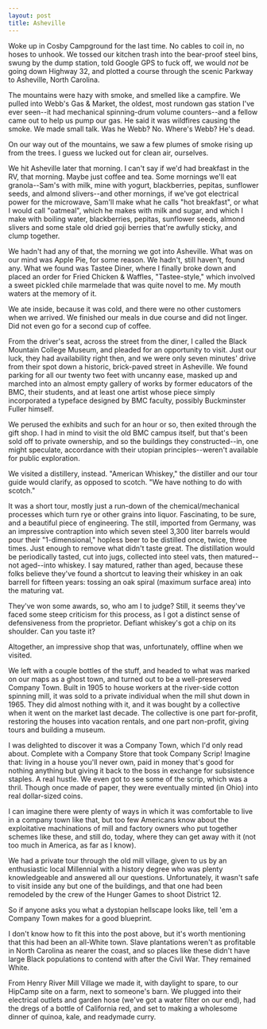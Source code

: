 ```yaml
---
layout: post
title: Asheville
---
```


Woke up in Cosby Campground for the last time. No cables to coil in, no hoses to unhook. We tossed our kitchen trash into the bear-proof steel bins, swung by the dump station, told Google GPS to fuck off, we would *not* be going down Highway 32, and plotted a course through the scenic Parkway to Asheville, North Carolina.

The mountains were hazy with smoke, and smelled like a campfire. We pulled into Webb's Gas & Market, the oldest, most rundown gas station I've ever seen--it had mechanical spinning-drum volume counters--and a fellow came out to help us pump our gas. He said it was wildfires causing the smoke. We made small talk. Was he Webb? No. Where's Webb? He's dead.

On our way out of the mountains, we saw a few plumes of smoke rising up from the trees. I guess we lucked out for clean air, ourselves.

We hit Asheville later that morning. I can't say if we'd had breakfast in the RV, that morning. Maybe just coffee and tea. Some mornings we'll eat granola--Sam's with milk, mine with yogurt, blackberries, pepitas, sunflower seeds, and almond slivers--and other mornings, if we've got electrical power for the microwave, Sam'll make what he calls "hot breakfast", or what I would call "oatmeal", which he makes with milk and sugar, and which I make with boiling water, blackberries, pepitas, sunflower seeds, almond slivers and some stale old dried goji berries that're awfully sticky, and clump together.

We hadn't had any of that, the morning we got into Asheville. What was on our mind was Apple Pie, for some reason. We hadn't, still haven't, found any. What we found was Tastee Diner, where I finally broke down and placed an order for Fried Chicken & Waffles, "Tastee-style," which involved a sweet pickled chile marmelade that was quite novel to me. My mouth waters at the memory of it.

We ate inside, because it was cold, and there were no other customers when we arrived. We finished our meals in due course and did not linger. Did not even go for a second cup of coffee.

From the driver's seat, across the street from the diner, I called the Black Mountain College Museum, and pleaded for an opportunity to visit. Just our luck, they had availability right then, and we were only seven minutes' drive from their spot down a historic, brick-paved street in Asheville. We found parking for all our twenty two feet with uncanny ease, masked up and marched into an almost empty gallery of works by former educators of the BMC, their students, and at least one artist whose piece simply incorporated a typeface designed by BMC faculty, possibly Buckminster Fuller himself.

We perused the exhibits and such for an hour or so, then exited through the gift shop. I had in mind to visit the old BMC campus itself, but that's been sold off to private ownership, and so the buildings they constructed--in, one might speculate, accordance with their utopian principles--weren't available for public exploration.

We visited a distillery, instead. "American Whiskey," the distiller and our tour guide would clarify, as opposed to scotch. "We have nothing to do with scotch."

It was a short tour, mostly just a run-down of the chemical/mechanical processes which turn rye or other grains into liquor. Fascinating, to be sure, and a beautiful piece of engineering. The still, imported from Germany, was an impressive contraption into which seven steel 3,300 liter barrels would pour their "1-dimensional," hopless beer to be distilled once, twice, three times. Just enough to remove what didn't taste great. The distillation would be periodically tasted, cut into jugs, collected into steel vats, then matured--not aged--into whiskey. I say matured, rather than aged, because these folks believe they've found a shortcut to leaving their whiskey in an oak barrell for fifteen years: tossing an oak spiral (maximum surface area) into the maturing vat.

They've won some awards, so, who am I to judge? Still, it seems they've faced some steep criticism for this process, as I got a distinct sense of defensiveness from the proprietor. Defiant whiskey's got a chip on its shoulder. Can you taste it?

Altogether, an impressive shop that was, unfortunately, offline when we visited.

We left with a couple bottles of the stuff, and headed to what was marked on our maps as a ghost town, and turned out to be a well-preserved Company Town. Built in 1905 to house workers at the river-side cotton spinning mill, it was sold to a private individual when the mill shut down in 1965. They did almost nothing with it, and it was bought by a collective when it went on the market last decade. The collective is one part for-profit, restoring the houses into vacation rentals, and one part non-profit, giving tours and building a museum.

I was delighted to discover it was a Company Town, which I'd only read about. Complete with a Company Store that took Company Scrip! Imagine that: living in a house you'll never own, paid in money that's good for nothing anything but giving it back to the boss in exchange for subsistence staples. A real hustle. We even got to see some of the scrip, which was a thril. Though once made of paper, they were eventually minted (in Ohio) into real dollar-sized coins.

I can imagine there were plenty of ways in which it was comfortable to live in a company town like that, but too few Americans know about the exploitative machinations of mill and factory owners who put together schemes like these, and still do, today, where they can get away with it (not too much in America, as far as I know).

We had a private tour through the old mill village, given to us by an enthusiastic local Millennial with a history degree who was plenty knowledgeable and answered all our questions. Unfortunately, it wasn't safe to visit inside any but one of the buildings, and that one had been remodeled by the crew of the Hunger Games to shoot District 12.

So if anyone asks you what a dystopian hellscape looks like, tell 'em a Company Town makes for a good blueprint.

I don't know how to fit this into the post above, but it's worth mentioning that this had been an all-White town. Slave plantations weren't as profitable in North Carolina as nearer the coast, and so places like these didn't have large Black populations to contend with after the Civil War. They remained White.

From Henry River Mill Village we made it, with daylight to spare, to our HipCamp site on a farm, next to someone's barn. We plugged into their electrical outlets and garden hose (we've got a water filter on our end), had the dregs of a bottle of California red, and set to making a wholesome dinner of quinoa, kale, and readymade curry.
